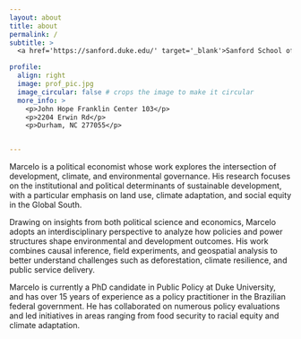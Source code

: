 ```yaml
---
layout: about
title: about
permalink: /
subtitle: >
  <a href='https://sanford.duke.edu/' target='_blank'>Sanford School of Public Policy</a>. 

profile:
  align: right
  image: prof_pic.jpg
  image_circular: false # crops the image to make it circular
  more_info: >
    <p>John Hope Franklin Center 103</p>
    <p>2204 Erwin Rd</p>
    <p>Durham, NC 277055</p>


---
```


Marcelo is a political economist whose work explores the intersection of development, climate, and environmental governance. His research focuses on the institutional and political determinants of sustainable development, with a particular emphasis on land use, climate adaptation, and social equity in the Global South.

Drawing on insights from both political science and economics, Marcelo adopts an interdisciplinary perspective to analyze how policies and power structures shape environmental and development outcomes. His work combines causal inference, field experiments, and geospatial analysis to better understand challenges such as deforestation, climate resilience, and public service delivery.

Marcelo is currently a PhD candidate in Public Policy at Duke University, and has over 15 years of experience as a policy practitioner in the Brazilian federal government. He has collaborated on numerous policy evaluations and led initiatives in areas ranging from food security to racial equity and climate adaptation.

